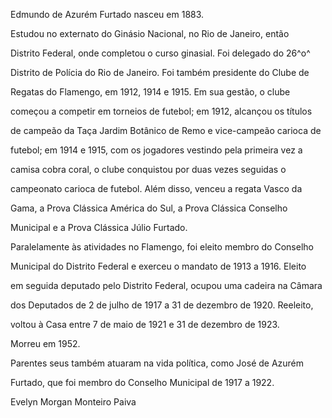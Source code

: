 

Edmundo de Azurém Furtado nasceu em 1883.



Estudou no externato do Ginásio Nacional, no Rio de Janeiro, então

Distrito Federal, onde completou o curso ginasial. Foi delegado do 26^o^

Distrito de Polícia do Rio de Janeiro. Foi também presidente do Clube de

Regatas do Flamengo, em 1912, 1914 e 1915. Em sua gestão, o clube

começou a competir em torneios de futebol; em 1912, alcançou os títulos

de campeão da Taça Jardim Botânico de Remo e vice-campeão carioca de

futebol; em 1914 e 1915, com os jogadores vestindo pela primeira vez a

camisa cobra coral, o clube conquistou por duas vezes seguidas o

campeonato carioca de futebol. Além disso, venceu a regata Vasco da

Gama, a Prova Clássica América do Sul, a Prova Clássica Conselho

Municipal e a Prova Clássica Júlio Furtado.



Paralelamente às atividades no Flamengo, foi eleito membro do Conselho

Municipal do Distrito Federal e exerceu o mandato de 1913 a 1916. Eleito

em seguida deputado pelo Distrito Federal, ocupou uma cadeira na Câmara

dos Deputados de 2 de julho de 1917 a 31 de dezembro de 1920. Reeleito,

voltou à Casa entre 7 de maio de 1921 e 31 de dezembro de 1923.



Morreu em 1952.



Parentes seus também atuaram na vida política, como José de Azurém

Furtado, que foi membro do Conselho Municipal de 1917 a 1922.



Evelyn Morgan Monteiro Paiva



